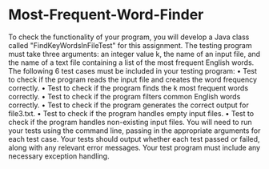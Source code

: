 # Most-Frequent-Word-Finder
To check the functionality of your program, you will develop a Java class called "FindKeyWordsInFileTest" for this assignment. The testing program must take three arguments: an integer value k, the name of an input file, and the name of a text file containing a list of the most frequent English words. The following 6 test cases must be included in your testing program:
• Test to check if the program reads the input file and creates the word frequency correctly.
• Test to check if the program finds the k most frequent words correctly.
• Test to check if the program filters common English words correctly.
• Test to check if the program generates the correct output for file3.txt.
• Test to check if the program handles empty input files.
• Test to check if the program handles non-existing input files.
You will need to run your tests using the command line, passing in the appropriate arguments for each
test case. Your tests should output whether each test passed or failed, along with any relevant error
messages. Your test program must include any necessary exception handling.
